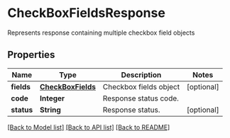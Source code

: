 ﻿
# CheckBoxFieldsResponse
Represents response containing multiple checkbox field objects

## Properties
Name | Type | Description | Notes
------------ | ------------- | ------------- | -------------
**fields** | [**CheckBoxFields**](CheckBoxFields.md) | Checkbox fields object | [optional]
**code** | **Integer** | Response status code. | 
**status** | **String** | Response status. | [optional]


[[Back to Model list]](../../README.md#documentation-for-models) [[Back to API list]](../../README.md#documentation-for-api-endpoints) [[Back to README]](../../README.md)


